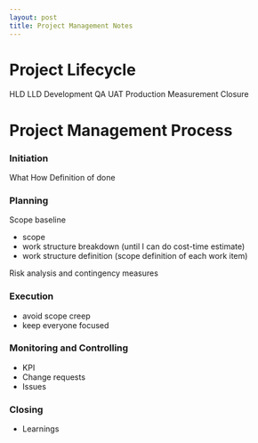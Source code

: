 ```yaml
---
layout: post
title: Project Management Notes
---
```


# Project Lifecycle

HLD
LLD
Development
QA
UAT
Production
Measurement 
Closure

# Project Management Process

### Initiation
What
How 
Definition of done 

### Planning
Scope baseline 
- scope
- work structure breakdown (until I can do cost-time estimate)
- work structure definition (scope definition of each work item)

Risk analysis and contingency measures

### Execution
- avoid scope creep
- keep everyone focused


### Monitoring and Controlling 
- KPI
- Change requests 
- Issues 


### Closing
- Learnings 
  